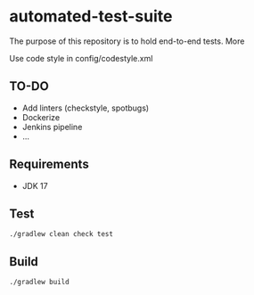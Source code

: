 # automated-test-suite

The purpose of this repository is to hold end-to-end tests. More 

Use code style in config/codestyle.xml

## TO-DO
* Add linters (checkstyle, spotbugs)
* Dockerize
* Jenkins pipeline
* ...

## Requirements
* JDK 17

## Test
`./gradlew clean check test`

## Build
`./gradlew build`
